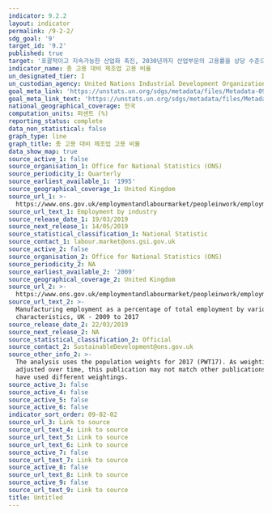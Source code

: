 ```yaml
---
indicator: 9.2.2
layout: indicator
permalink: /9-2-2/
sdg_goal: '9'
target_id: '9.2'
published: true
target: '포괄적이고 지속가능한 산업화 촉진, 2030년까지 산업부문의 고용률을 상당 수준으로 증가(최빈개도국의 경우 2배로 증가)'
indicator_name: 총 고용 대비 제조업 고용 비율
un_designated_tier: I
un_custodian_agency: United Nations Industrial Development Organization (UNIDO)
goal_meta_link: 'https://unstats.un.org/sdgs/metadata/files/Metadata-09-02-02.pdf'
goal_meta_link_text: 'https://unstats.un.org/sdgs/metadata/files/Metadata-09-02-02.pdf'
national_geographical_coverage: 전국
computation_units: 퍼센트 (%)
reporting_status: complete
data_non_statistical: false
graph_type: line
graph_title: 총 고용 대비 제조업 고용 비율
data_show_map: true
source_active_1: false
source_organisation_1: Office for National Statistics (ONS)
source_periodicity_1: Quarterly
source_earliest_available_1: '1995'
source_geographical_coverage_1: United Kingdom
source_url_1: >-
  https://www.ons.gov.uk/employmentandlabourmarket/peopleinwork/employmentandemployeetypes/datasets/employmentbyindustryemp13
source_url_text_1: Employment by industry
source_release_date_1: 19/03/2019
source_next_release_1: 14/05/2019
source_statistical_classification_1: National Statistic
source_contact_1: labour.market@ons.gsi.gov.uk
source_active_2: false
source_organisation_2: Office for National Statistics (ONS)
source_periodicity_2: NA
source_earliest_available_2: '2009'
source_geographical_coverage_2: United Kingdom
source_url_2: >-
  https://www.ons.gov.uk/employmentandlabourmarket/peopleinwork/employmentandemployeetypes/adhocs/009777manufacturingemploymentasapercentageoftotalemploymentbyvariouscharacteristicsuk2009to2017
source_url_text_2: >-
  Manufacturing employment as a percentage of total employment by various
  characteristics, UK - 2009 to 2017
source_release_date_2: 22/03/2019
source_next_release_2: NA
source_statistical_classification_2: Official
source_contact_2: SustainableDevelopment@ons.gov.uk
source_other_info_2: >-
  The analysis uses the population weights for 2017 (PWT17). As weightings are
  adjusted over time, this publication may not match other publications which
  have used different weightings.
source_active_3: false
source_active_4: false
source_active_5: false
source_active_6: false
indicator_sort_order: 09-02-02
source_url_3: Link to source
source_url_text_4: Link to source
source_url_text_5: Link to source
source_url_text_6: Link to source
source_active_7: false
source_url_text_7: Link to source
source_active_8: false
source_url_text_8: Link to source
source_active_9: false
source_url_text_9: Link to source
title: Untitled
---
```


